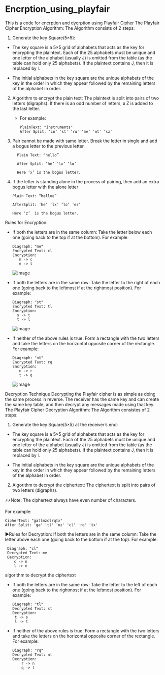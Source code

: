 # Encrption_using_playfair
This is a code for encrption and dycrption using Playfair Cipher
The Playfair Cipher Encryption Algorithm: 
The Algorithm consists of 2 steps: 
 

1. Generate the key Square(5×5): 
* The key square is a 5×5 grid of alphabets that acts as the key for encrypting the plaintext. Each of the 25 alphabets must be unique and one letter of the alphabet       (usually J) is omitted from the table (as the table can hold only 25 alphabets). If the plaintext contains J, then it is replaced by I. 
 
* The initial alphabets in the key square are the unique alphabets of the key in the order in which they appear followed by the remaining letters of the alphabet in       order. 
 
2. Algorithm to encrypt the plain text: The plaintext is split into pairs of two letters (digraphs). If there is an odd number of letters, a Z is added to the last letter.
    * For example: 
 
          PlainText: "instruments" 
          After Split: 'in' 'st' 'ru' 'me' 'nt' 'sz'

1. Pair cannot be made with same letter. Break the letter in single and add a bogus letter to the previous letter.

         Plain Text: “hello”

         After Split: ‘he’ ‘lx’ ‘lo’

         Here ‘x’ is the bogus letter.

2. If the letter is standing alone in the process of pairing, then add an extra bogus letter with the alone letter

       Plain Text: “helloe”

       AfterSplit: ‘he’ ‘lx’ ‘lo’ ‘ez’

       Here ‘z’  is the bogus letter.

Rules for Encryption: 
 

* If both the letters are in the same column: Take the letter below each one (going back to the top if at the bottom).
  For example: 
 
      Diagraph: "me"
      Encrypted Text: cl
      Encryption: 
         m -> c
         e -> l
     
     
     ![image](https://user-images.githubusercontent.com/54827182/169903783-7bf65909-0465-4eed-a182-9dba8c7d1dd3.png)



* If both the letters are in the same row: Take the letter to the right of each one (going back to the leftmost if at the rightmost position).
  For example: 
 
      Diagraph: "st"
      Encrypted Text: tl
      Encryption: 
        s -> t
        t -> l
      
   ![image](https://user-images.githubusercontent.com/54827182/169904281-e5f631ec-61c3-44e6-aa93-92de6bbca15d.png)
* If neither of the above rules is true: Form a rectangle with the two letters and take the letters on the horizontal opposite corner of the rectangle.
  For example: 
 
      Diagraph: "nt"
      Encrypted Text: rq
      Encryption: 
         n -> r
         t -> q
      
    ![image](https://user-images.githubusercontent.com/54827182/169904589-52ed29e5-0400-40ab-b241-836172d90696.png)


Decryption Technique
Decrypting the Playfair cipher is as simple as doing the same process in reverse. The receiver has the same key and can create the same key table, and then decrypt any messages made using that key.
The Playfair Cipher Decryption Algorithm: 
The Algorithm consistes of 2 steps: 
 

1. Generate the key Square(5×5) at the receiver’s end: 
  * The key square is a 5×5 grid of alphabets that acts as the key for encrypting the plaintext. Each of the 25 alphabets must be unique and one letter of the alphabet     (usually J) is omitted from the table (as the table can hold only 25 alphabets). If the plaintext contains J, then it is replaced by I. 
 
  * The initial alphabets in the key square are the unique alphabets of the key in the order in which they appear followed by the remaining letters of the alphabet in     order. 
 
2. Algorithm to decrypt the ciphertext: The ciphertext is split into pairs of two letters (digraphs). 
 
⚡⚡Note: The ciphertext always have even number of characters.

For example: 
 
    CipherText: "gatlmzclrqtx" 
    After Split: 'ga' 'tl' 'mz' 'cl' 'rq' 'tx'
    
   
   
▶Rules for Decryption: 
  If both the letters are in the same column: Take the letter above each one (going back to the bottom if at the top).
    For example: 
 
     Diagraph: "cl" 
     Decrypted Text: me
     Decryption: 
        c -> m
        l -> e
 
algorithm to decrypt the ciphertext

 
* If both the letters are in the same row: Take the letter to the left of each one (going back to the rightmost if at the leftmost position).
  For example: 
 
      Diagraph: "tl" 
      Decrypted Text: st 
      Decryption: 
       t -> s
       l -> t
 

 
* If neither of the above rules is true: Form a rectangle with the two letters and take the letters on the horizontal opposite corner of the rectangle.
  For example: 
 
      Diagraph: "rq" 
      Decrypted Text: nt 
      Decryption: 
          r -> n
          q -> t
 
